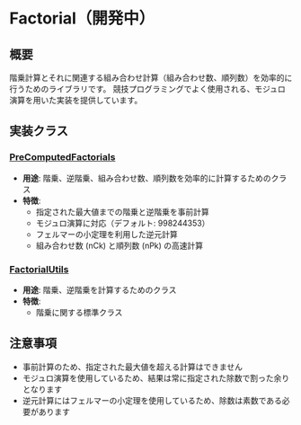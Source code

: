 # Factorial（開発中）

## 概要

階乗計算とそれに関連する組み合わせ計算（組み合わせ数、順列数）を効率的に行うためのライブラリです。
競技プログラミングでよく使用される、モジュロ演算を用いた実装を提供しています。

## 実装クラス

### [PreComputedFactorials](src/PreComputedFactorials.java)

- **用途**: 階乗、逆階乗、組み合わせ数、順列数を効率的に計算するためのクラス
- **特徴**:
	- 指定された最大値までの階乗と逆階乗を事前計算
	- モジュロ演算に対応（デフォルト: 998244353）
	- フェルマーの小定理を利用した逆元計算
	- 組み合わせ数 (nCk) と順列数 (nPk) の高速計算

### [FactorialUtils](src/FactorialUtils.java)

- **用途**: 階乗、逆階乗を計算するためのクラス
- **特徴**:
	- 階乗に関する標準クラス

## 注意事項

- 事前計算のため、指定された最大値を超える計算はできません
- モジュロ演算を使用しているため、結果は常に指定された除数で割った余りとなります
- 逆元計算にはフェルマーの小定理を使用しているため、除数は素数である必要があります